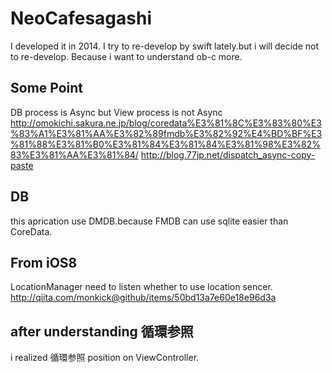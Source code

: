 # NeoCafesagashi

I developed it in 2014.
I try to re-develop by swift lately.but i will decide not to re-develop.
Because i want to understand ob-c more.

## Some Point
DB process is Async but View process is not Async
http://omokichi.sakura.ne.jp/blog/coredata%E3%81%8C%E3%83%80%E3%83%A1%E3%81%AA%E3%82%89fmdb%E3%82%92%E4%BD%BF%E3%81%88%E3%81%B0%E3%81%84%E3%81%84%E3%81%98%E3%82%83%E3%81%AA%E3%81%84/
http://blog.77jp.net/dispatch_async-copy-paste

## DB
this aprication use DMDB.because FMDB can use sqlite easier than CoreData.

## From iOS8
LocationManager need to listen whether to use location sencer.
http://qiita.com/monkick@github/items/50bd13a7e60e18e96d3a

## after understanding 循環参照
i realized 循環参照 position on ViewController.
